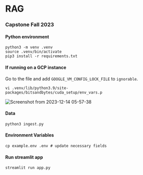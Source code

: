 # RAG

### Capstone Fall 2023

#### Python environment
```
python3 -m venv .venv
source .venv/bin/activate
pip3 install -r requirements.txt
```

#### If running on a GCP instance
Go to the file and add `GOOGLE_VM_CONFIG_LOCK_FILE` to `ignorable`.
```
vi .venv/lib/python3.9/site-packages/bitsandbytes/cuda_setup/env_vars.p
```
![Screenshot from 2023-12-14 05-57-38](https://github.com/eklavyaj/rag/assets/50804314/9bb1117a-9a5a-4ae4-abdf-165409b285f1)

#### Data
```
python3 ingest.py
```
#### Environment Variables
```
cp example.env .env # update necessary fields
```

#### Run streamlit app
```
streamlit run app.py
```
